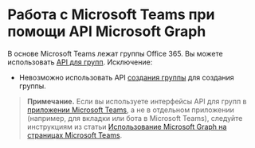 # <a name="use-the-microsoft-graph-api-to-work-with-microsoft-teams"></a>Работа с Microsoft Teams при помощи API Microsoft Graph

В основе Microsoft Teams лежат группы Office 365. Вы можете использовать [API для групп](group.md). Исключение: 

- Невозможно использовать API [создания группы](../api/group_post_groups.md) для создания группы.  

>**Примечание.** Если вы используете интерфейсы API для групп в [приложении Microsoft Teams](https://msdn.microsoft.com/en-us/microsoft-teams), а не в отдельном приложении (например, для вкладки или бота в Microsoft Teams), следуйте инструкциям из статьи [Использование Microsoft Graph на страницах Microsoft Teams](https://msdn.microsoft.com/en-us/microsoft-teams/graph).
